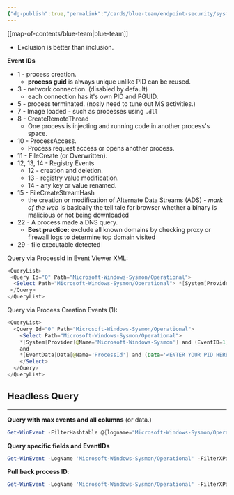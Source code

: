 ```yaml
---
{"dg-publish":true,"permalink":"/cards/blue-team/endpoint-security/sysmon/"}
---
```


[[map-of-contents/blue-team\|blue-team]]

- Exclusion is better than inclusion.

**Event IDs**
- 1 - process creation.
	- **process guid** is always unique unlike PID can be reused.
- 3 - network connection. (disabled by default)
	- each connection has it's own PID and PGUID.
- 5 - process terminated. (nosiy need to tune out MS activities.)
- 7 - Image loaded - such as processes using `.dll`
- 8 - CreateRemoteThread
	- One process is injecting and running code in another process's space.
- 10 - ProcessAccess.
	- Process request access or opens another process.
- 11 - FileCreate (or Overwritten).
- 12, 13, 14 - Registry Events
	- 12 - creation and deletion.
	- 13 - registry value modification.
	- 14 - any key or value renamed.
- 15 - FileCreateStreamHash
	- the creation or modification of Alternate Data Streams (ADS) - _mark of the web_ is basically the tell tale for browser whether a binary is malicious or not being downloaded
- 22 - A process made a DNS query.
	- **Best practice:** exclude all known domains by checking proxy or firewall logs to determine top domain visited
- 29 - file executable detected

Query via ProcessId in Event Viewer XML:
```Powershell
<QueryList> 
 <Query Id="0" Path="Microsoft-Windows-Sysmon/Operational">
  <Select Path="Microsoft-Windows-Sysmon/Operational"> *[System[Provider[@Name='Microsoft-Windows-Sysmon']]] and *[EventData[Data[@Name='ProcessId'] and (Data='<ENTER YOUR PID HERE>')]] </Select>
 </Query>
</QueryList>
```

Query via Process Creation Events (1):

```Powershell
<QueryList>
  <Query Id="0" Path="Microsoft-Windows-Sysmon/Operational">
	<Select Path="Microsoft-Windows-Sysmon/Operational">
  	*[System[Provider[@Name='Microsoft-Windows-Sysmon'] and (EventID=1)]]
  	and
  	*[EventData[Data[@Name='ProcessId'] and (Data='<ENTER YOUR PID HERE>')]]
	</Select>
  </Query>
</QueryList>
```

## Headless Query
---

**Query with max events and all columns** (or data.)
```powershell
Get-WinEvent -FilterHashtable @{logname="Microsoft-Windows-Sysmon/Operational"; id=3} -MaxEvents 1 | Format-List *
```

**Query specific fields and EventIDs**

```Powershell
Get-WinEvent -LogName 'Microsoft-Windows-Sysmon/Operational' -FilterXPath "*[System/EventID=3 and EventData[Data[@Name='DestinationPort']='4444']]" | Format-List *
```

**Pull back process ID**:

```Powershell
Get-WinEvent -LogName 'Microsoft-Windows-Sysmon/Operational' -FilterXPath "*[System/EventID=1 and EventData[Data[@Name='ProcessId']='<ENTER YOUR PID HERE>']]" | Format-List *
```